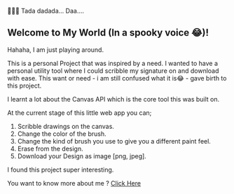 
👨‍💻🎉 Tada dadada... Daa....

## Welcome to My World (In a spooky voice 😂)!

Hahaha, I am just playing around. 

This is a personal Project that was inspired by a need. I wanted to have a personal utility tool where I could scribble my signature on and download with ease. This want or need - i am still confused what it is😂 - gave birth to this project.

I learnt a lot about the Canvas API which is the core tool this was built on.

At the current stage of this little web app you can;
1. Scribble drawings on the canvas.
2. Change the color of the brush.
3. Change the kind of brush you use to give you a different paint feel.
4. Erase from the design.
5. Download your Design as image [png, jpeg].

I found this project super interesting.

You want to know more about me ? [Click Here](https://viceodev.tech)
